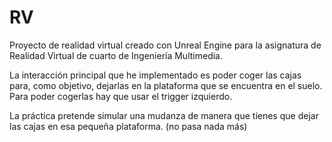 # RV
Proyecto de realidad virtual creado con Unreal Engine para la asignatura de Realidad Virtual de cuarto de Ingeniería Multimedia.

La interacción principal que he implementado es poder coger las cajas para, como objetivo, dejarlas en la plataforma que se encuentra en el suelo.
Para poder cogerlas hay que usar el trigger izquierdo.

La práctica pretende simular una mudanza de manera que tienes que dejar las cajas en esa pequeña plataforma. (no pasa nada más)

